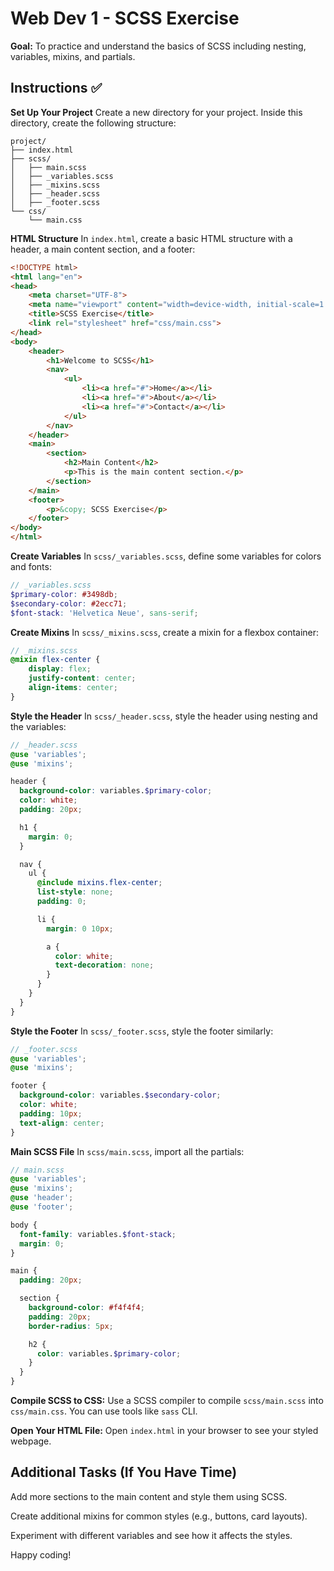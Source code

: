 # Web Dev 1 - SCSS Exercise

**Goal:** To practice and understand the basics of SCSS including nesting, variables, mixins, and partials.

## Instructions ✅

**Set Up Your Project**
Create a new directory for your project.
Inside this directory, create the following structure:

```
project/
├── index.html
├── scss/
│   ├── main.scss
│   ├── _variables.scss
│   ├── _mixins.scss
│   ├── _header.scss
│   ├── _footer.scss
└── css/
    └── main.css
```

**HTML Structure**
In `index.html`, create a basic HTML structure with a header, a main content section, and a footer:

```html
<!DOCTYPE html>
<html lang="en">
<head>
    <meta charset="UTF-8">
    <meta name="viewport" content="width=device-width, initial-scale=1.0">
    <title>SCSS Exercise</title>
    <link rel="stylesheet" href="css/main.css">
</head>
<body>
    <header>
        <h1>Welcome to SCSS</h1>
        <nav>
            <ul>
                <li><a href="#">Home</a></li>
                <li><a href="#">About</a></li>
                <li><a href="#">Contact</a></li>
            </ul>
        </nav>
    </header>
    <main>
        <section>
            <h2>Main Content</h2>
            <p>This is the main content section.</p>
        </section>
    </main>
    <footer>
        <p>&copy; SCSS Exercise</p>
    </footer>
</body>
</html>
```

**Create Variables**
In `scss/_variables.scss`, define some variables for colors and fonts:

```scss
// _variables.scss
$primary-color: #3498db;
$secondary-color: #2ecc71;
$font-stack: 'Helvetica Neue', sans-serif;
```

**Create Mixins**
In `scss/_mixins.scss`, create a mixin for a flexbox container:

```scss
// _mixins.scss
@mixin flex-center {
    display: flex;
    justify-content: center;
    align-items: center;
}
```

**Style the Header**
In `scss/_header.scss`, style the header using nesting and the variables:

```scss
// _header.scss
@use 'variables';
@use 'mixins';

header {
  background-color: variables.$primary-color;
  color: white;
  padding: 20px;

  h1 {
    margin: 0;
  }

  nav {
    ul {
      @include mixins.flex-center;
      list-style: none;
      padding: 0;

      li {
        margin: 0 10px;

        a {
          color: white;
          text-decoration: none;
        }
      }
    }
  }
}
```

**Style the Footer**
In `scss/_footer.scss`, style the footer similarly:

```scss
// _footer.scss
@use 'variables';
@use 'mixins';

footer {
  background-color: variables.$secondary-color;
  color: white;
  padding: 10px;
  text-align: center;
}
```

**Main SCSS File**
In `scss/main.scss`, import all the partials:

```scss
// main.scss
@use 'variables';
@use 'mixins';
@use 'header';
@use 'footer';

body {
  font-family: variables.$font-stack;
  margin: 0;
}

main {
  padding: 20px;

  section {
    background-color: #f4f4f4;
    padding: 20px;
    border-radius: 5px;

    h2 {
      color: variables.$primary-color;
    }
  }
}
```

**Compile SCSS to CSS:** Use a SCSS compiler to compile `scss/main.scss` into `css/main.css`. You can use tools like `sass` CLI.

**Open Your HTML File:** Open `index.html` in your browser to see your styled webpage.

## Additional Tasks (If You Have Time)

Add more sections to the main content and style them using SCSS.

Create additional mixins for common styles (e.g., buttons, card layouts).

Experiment with different variables and see how it affects the styles.

Happy coding!
